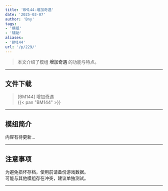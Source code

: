 ```yaml
---
title: 'BM144-增加奇遇'
date: '2025-03-07'
author: 'Bny'
tags:
- '模组'
- '辅助'
aliases:
- 'BM144'
url: '/p/229/'
---
```


> 本文介绍了模组 **增加奇遇** 的功能与特点。

---

## 文件下载

> [BM144] 增加奇遇  
{{< pan "BM144" >}}  

---

## 模组简介

>  
内容有待更新...  

---

## 注意事项

>  
为避免损坏存档，使用前请备份游戏数据。  
可能与其他模组存在冲突，建议单独测试。  

---

